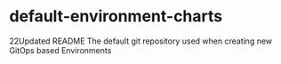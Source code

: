 # default-environment-charts
22Updated README
The default git repository used when creating new GitOps based Environments
